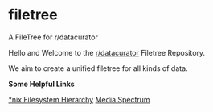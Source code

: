# filetree
A FileTree for r/datacurator

Hello and Welcome to the [r/datacurator](https://reddit.com/r/datacurator) Filetree Repository.  

We aim to create a unified filetree for all kinds of data.  

**Some Helpful Links**  

[\*nix Filesystem Hierarchy](https://wikipedia.org/wiki/Filesystem_Hierarchy_Standard)
[Media Spectrum](https://en.wikipedia.org/wiki/Media#Communications)
